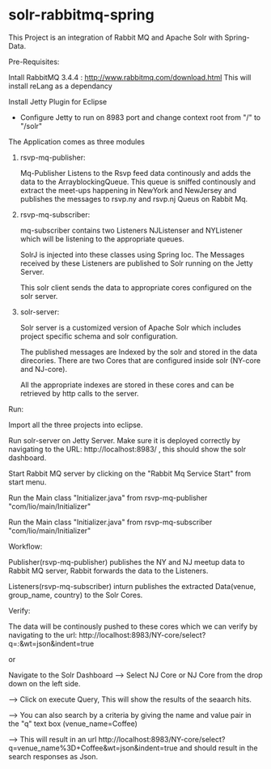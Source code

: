 # solr-rabbitmq-spring
This Project is an integration of Rabbit MQ and Apache Solr with Spring-Data.

Pre-Requisites:

Intall RabbitMQ 3.4.4 : http://www.rabbitmq.com/download.html This will install reLang as a dependancy

Install Jetty Plugin for Eclipse

  - Configure Jetty to run on 8983 port and change context root from "/" to "/solr"

The Application comes as three modules 

1. rsvp-mq-publisher: 

      Mq-Publisher Listens to the Rsvp feed data continously and adds the data to the ArrayblockingQueue.
      This queue is sniffed continously and extract the meet-ups happening in NewYork and NewJersey and publishes the messages to rsvp.ny and rsvp.nj Queus on Rabbit Mq. 
      
2. rsvp-mq-subscriber:

      mq-subscriber contains two Listeners NJListenser and NYListener which will be listening to the appropriate queues.  
      
      SolrJ is injected into  these classes using Spring Ioc. The Messages received by these Listeners are  published to Solr running on the Jetty Server.
      
      This solr client sends the data to appropriate cores configured on the solr server. 
      
3. solr-server: 

      Solr server is a customized version of Apache Solr which includes project specific schema and solr configuration.
      
      The published messages are Indexed by the solr and stored in the data direcories. There are two Cores that are configured inside solr (NY-core and NJ-core). 
      
      All the appropriate indexes are stored in these cores and can be retrieved by http calls to the server. 
      
Run: 

  Import all the three projects into eclipse. 
  
  Run solr-server on Jetty Server. Make sure it is deployed correctly by navigating to the URL: http://localhost:8983/ , this   should show the solr dashboard. 
  
  Start Rabbit MQ server by clicking on the "Rabbit Mq Service Start" from start menu.
  
  Run the Main class "Initializer.java" from rsvp-mq-publisher "com/lio/main/Initializer"
  
  Run the Main class "Initializer.java" from rsvp-mq-subscriber "com/lio/main/Initializer"

Workflow:

  Publisher(rsvp-mq-publisher) publishes the NY and NJ meetup data to Rabbit MQ server, Rabbit forwards the data to the        Listeners. 
  
  Listeners(rsvp-mq-subscriber) inturn publishes the extracted Data(venue, group_name, country) to the Solr Cores.

Verify:

  The data will be continously pushed to these cores which we can verify by navigating to the url: 
  http://localhost:8983/NY-core/select?q=*:*&wt=json&indent=true
 
  or 
  
  Navigate to the Solr Dashboard 
  --> Select NJ Core or NJ Core from the drop down on the left side. 
  
  --> Click on execute Query, This will show the results of the seaarch hits. 
  
  --> You can also search by a criteria by giving the name and value pair in the "q" text box (venue_name=Coffee) 
  
  --> This will result in an url http://localhost:8983/NY-core/select?q=venue_name%3D+Coffee&wt=json&indent=true
      and should result in the search responses as Json. 
      
  
